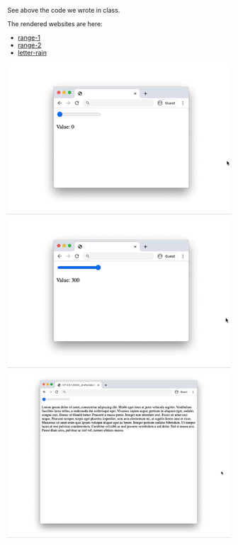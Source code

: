 See above the code we wrote in class.

The rendered websites are here:
- [range-1](https://leoneckert.github.io/abc-f20/labs/lab-01/in-class-code/range-1/)
- [range-2](https://leoneckert.github.io/abc-f20/labs/lab-01/in-class-code/range-2/)
- [letter-rain](https://leoneckert.github.io/abc-f20/labs/lab-01/in-class-code/letter-rain/)

![range-1](assets/range-1.gif)
![range-2](assets/range-2.gif)
![letter-rain](assets/letter-rain.gif)
